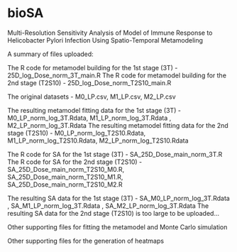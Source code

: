 # bioSA
Multi-Resolution Sensitivity Analysis of Model of Immune Response to Helicobacter Pylori Infection Using Spatio-Temporal Metamodeling

A summary of files uploaded:

The R code for metamodel building for the 1st stage (3T) -  25D_log_Dose_norm_3T_main.R
The R code for metamodel building for the 2nd stage (T2S10) - 25D_log_Dose_norm_T2S10_main.R 

The original datasets -  M0_LP.csv, M1_LP.csv,  M2_LP.csv

The resulting metamodel fitting data for the 1st stage (3T) - M0_LP_norm_log_3T.Rdata,  M1_LP_norm_log_3T.Rdata ,  M2_LP_norm_log_3T.Rdata 
The resulting metamodel fitting data for the 2nd stage (T2S10) -  M0_LP_norm_log_T2S10.Rdata,  M1_LP_norm_log_T2S10.Rdata,  M2_LP_norm_log_T2S10.Rdata 

The R code for SA for the 1st stage (3T) -  SA_25D_Dose_main_norm_3T.R
The R code for SA for the 2nd stage (T2S10) -  SA_25D_Dose_main_norm_T2S10_M0.R,  SA_25D_Dose_main_norm_T2S10_M1.R,  SA_25D_Dose_main_norm_T2S10_M2.R 

The resulting SA data for the 1st stage (3T) -    SA_M0_LP_norm_log_3T.Rdata ,  SA_M1_LP_norm_log_3T.Rdata ,  SA_M2_LP_norm_log_3T.Rdata 
The resulting SA data for the 2nd stage (T2S10) is too large to be uploaded... 

Other supporting files for fitting the metamodel and Monte Carlo simulation

Other supporting files for the generation of heatmaps
